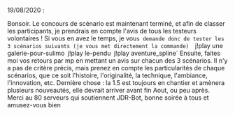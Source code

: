 19/08/2020 :

Bonsoir. Le concours de scénario est maintenant terminé, et afin de classer les participants, je prendrais en compte l'avis de tous les testeurs volontaires !
Si vous en avez le temps, je vou`s demande donc de tester les 3 scénarios suivants (je vous met directement la commande) 
`j!play une galerie-pour-sulimo`
`j!play le-pendu`
`j!play aventure_spline`
Ensuite, faites moi vos retours par mp en mettant un avis sur chacun des 3 scénarios. Il n'y a pas de critère précis, mais prenez en compte les particularités de chaque scénarios, que ce soit l'histoire, l'originalité, la technique, l'ambiance, l'innovation, etc.
Dernière chose : la 1.5 est toujours en chantier et amènera plusieurs nouveautés, elle devrait arriver avant fin Aout, ou peu après.
Merci au 80 serveurs qui soutiennent JDR-Bot, bonne soirée à tous et amusez-vous bien
